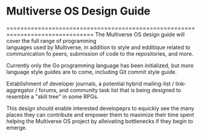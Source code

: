 # Multiverse OS Design Guide 
===============================================================================
The Multiverse OS design guide will cover the full range of programming  
languages used by Multiverse, in addition to style and edditique related 
to communication fo peers, submission of code to the repositories, and 
more. 

Currently only the Go programming language has been initialized, but more 
language style guides are to come, including Git commit style guide.


Establishment of developer journals, a potential hybrid mailing-list /
link-aggregator / forums, and community task list that is being designed to
resemble a "skill tree" in some RPGs. 

This design should enable interested developeprs to equickly see the many 
places they can contribute and empower them to maximize their time spent 
helping the Multiverse OS project by alleivating bottlenecks if they begin
to emerge. 
